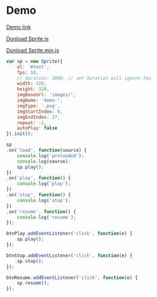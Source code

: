 # Demo

[Demo link](https://cgh20xx.github.io/Sprite/)

[Donload Sprite.js](https://cgh20xx.github.io/Sprite/dist/js/Sprite.js)

[Donload Sprite.min.js](https://cgh20xx.github.io/Sprite/dist/js/Sprite.min.js)

```javascript
var sp = new Sprite({
    el: '#test',
    fps: 18,
    // duration: 3000, // set duration will ignore fps
    width: 320,
    height: 320,
    imgBaseUrl: 'images/',
    imgName: 'demo-',
    imgType: '.png',
    imgStartIndex: 0,
    imgEndIndex: 27,
    repeat: -1,
    autoPlay: false
}).init();

sp
.on('load', function(source) {
    console.log('preloaded');
    console.log(source);
    sp.play();
})
.on('play', function() {
    console.log('play');
})
.on('stop', function() {
    console.log('stop');
})
.on('resume', function() {
    console.log('resume');
});

btnPlay.addEventListener('click', function(e) {
    sp.play();
});

btnStop.addEventListener('click', function(e) {
    sp.stop();
});

btnResume.addEventListener('click', function(e) {
    sp.resume();
});
```